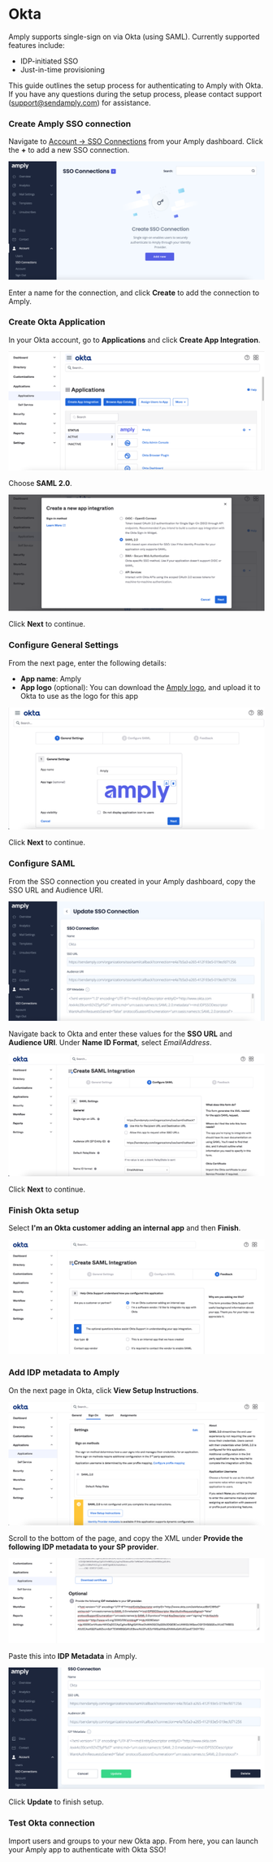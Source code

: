 # Okta

Amply supports single-sign on via Okta (using SAML). Currently supported features include:

- IDP-initiated SSO
- Just-in-time provisioning

This guide outlines the setup process for authenticating to Amply with Okta. If you have any questions during the setup process, please contact support (support@sendamply.com) for assistance.

### Create Amply SSO connection

Navigate to [Account -> SSO Connections](https://sendamply.com/home/sso_settings) from your Amply dashboard. Click the **+** to add a new SSO connection.

![Okta](../../assets/images/sso/okta/0.png)

Enter a name for the connection, and click **Create** to add the connection to Amply.

### Create Okta Application

In your Okta account, go to **Applications** and click **Create App Integration**.

![Okta](../../assets/images/sso/okta/1.png)

Choose **SAML 2.0**.

![Okta](../../assets/images/sso/okta/2.png)

Click **Next** to continue.

### Configure General Settings

From the next page, enter the following details:

- **App name**: Amply
- **App logo** (optional): You can download the [Amply logo](https://sendamply.com/logo.png), and upload it to Okta to use as the logo for this app

![Okta](../../assets/images/sso/okta/3.png)

Click **Next** to continue.

### Configure SAML

From the SSO connection you created in your Amply dashboard, copy the SSO URL and Audience URI.

![Okta](../../assets/images/sso/okta/4.png)

Navigate back to Okta and enter these values for the **SSO URL** and **Audience URI**. Under **Name ID Format**, select *EmailAddress*.

![Okta](../../assets/images/sso/okta/5.png)

Click **Next** to continue.

### Finish Okta setup

Select **I'm an Okta customer adding an internal app** and then **Finish**.

![Okta](../../assets/images/sso/okta/6.png)

### Add IDP metadata to Amply

On the next page in Okta, click **View Setup Instructions**.

![Okta](../../assets/images/sso/okta/7.png)

Scroll to the bottom of the page, and copy the XML under **Provide the following IDP metadata to your SP provider**.

![Okta](../../assets/images/sso/okta/8.png)

Paste this into **IDP Metadata** in Amply.

![Okta](../../assets/images/sso/okta/9.png)

Click **Update** to finish setup.

### Test Okta connection

Import users and groups to your new Okta app. From here, you can launch your Amply app to authenticate with Okta SSO!
